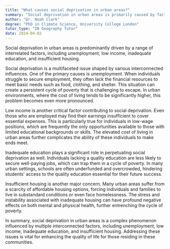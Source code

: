 ```yaml
---
title: "What causes social deprivation in urban areas?"
summary: "Social deprivation in urban areas is primarily caused by factors such as unemployment, low income, poor education, and inadequate housing."
author: "Dr. Noah Clark"
degree: "PhD in Climate Science, University College London"
tutor_type: "IB Geography Tutor"
date: 2024-04-02
---
```


Social deprivation in urban areas is predominantly driven by a range of interrelated factors, including unemployment, low income, inadequate education, and insufficient housing.

Social deprivation is a multifaceted issue shaped by various interconnected influences. One of the primary causes is unemployment. When individuals struggle to secure employment, they often lack the financial resources to meet basic needs such as food, clothing, and shelter. This situation can create a persistent cycle of poverty that is challenging to escape. In urban environments, where the cost of living tends to be significantly higher, this problem becomes even more pronounced.

Low income is another critical factor contributing to social deprivation. Even those who are employed may find their earnings insufficient to cover essential expenses. This is particularly true for individuals in low-wage positions, which are frequently the only opportunities available to those with limited educational backgrounds or skills. The elevated cost of living in urban areas further complicates the ability of these individuals to make ends meet.

Inadequate education plays a significant role in perpetuating social deprivation as well. Individuals lacking a quality education are less likely to secure well-paying jobs, which can trap them in a cycle of poverty. In many urban settings, schools are often underfunded and overcrowded, hindering students' access to the quality education essential for their future success.

Insufficient housing is another major concern. Many urban areas suffer from a scarcity of affordable housing options, forcing individuals and families to live in substandard conditions or even face homelessness. The stress and instability associated with inadequate housing can have profound negative effects on both mental and physical health, further entrenching the cycle of poverty.

In summary, social deprivation in urban areas is a complex phenomenon influenced by multiple interconnected factors, including unemployment, low income, inadequate education, and insufficient housing. Addressing these issues is vital for enhancing the quality of life for those residing in these communities.
    